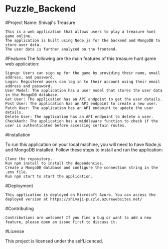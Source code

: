 # Puzzle_Backend


#Project Name: Shivaji's Treasure

    This is a web application that allows users to play a treasure hunt game online. 
    The application is built using Node.js for the backend and MongoDB to store user data. 
    The user data is further analyzed on the frontend.

#Features
  The following are the main features of this treasure hunt game web application:

    Signup: Users can sign up for the game by providing their name, email address, and password.
    Login: Registered users can log in to their account using their email address and password.
    User Model: The application has a user model that stores the user data in the MongoDB database.
    Get User: The application has an API endpoint to get the user details.
    Post User: The application has an API endpoint to create a new user.
    Patch User: The application has an API endpoint to update the user details.
    Delete User: The application has an API endpoint to delete a user.
    CheckAuth: The application has a middleware function to check if the user is authenticated before accessing certain routes.
    
#Installation

  To run this application on your local machine, you will need to have Node.js and MongoDB installed. Follow these steps to install and run the application:

    Clone the repository.
    Run npm install to install the dependencies.
    Create a MongoDB database and configure the connection string in the .env file.
    Run npm start to start the application.
    
#Deployment

    This application is deployed on Microsoft Azure. You can access the deployed version at https://shivaji-puzzle.azurewebsites.net/
    
#Contributing

    Contributions are welcome! If you find a bug or want to add a new feature, please open an issue first to discuss it.
    
#License

This project is licensed under the selfLicenced.
